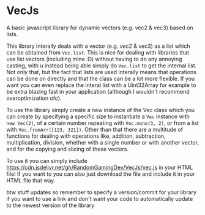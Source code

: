 # VecJs
A basic javascript library for dynamic vectors (e.g. vec2 &amp; vec3) based on lists.

This library interally deals with a vector (e.g. vec2 & vec3) as a list which can be obtained from `Vec.list`. This is nice for dealing with libraries that use list vectors (including mine :D) without having to do any annoying casting, with u instead being able simply do `Vec.list` to get the internal list. Not only that, but the fact that lists are used interally means that operations can be done on directly and that the class can be a lot more flexible. If you want you can even replace the interal list with a Uint32Array for example to be extra blazing fast in your application (although I wouldn't recommend overoptimization ofc).

To use the library simply create a new instance of the Vec class which you can create by specifying a specific size to instantiate a `Vec` instance with `new Vec(2)`, of a certain number repeating with `Vec.mono(3, 2)`, or from a list with `Vec.fromArr([123, 321])`. Other than that there are a multitude of functions for dealing with operations like, addition, subtraction, multiplication, division, whether with a single number or with another vector, and for the copying and slicing of these vectors.

To use it you can simply include https://cdn.jsdelivr.net/gh/RandomGamingDev/VecJs/vec.js in your HTML file! If you want to you can also just download the file and include it in your HTML file that way.

btw stuff updates so remember to specify a version/commit for your library if you want to use a link and don't want your code to automatically update to the newest version of the library
